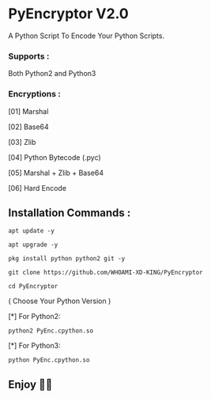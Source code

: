 # PyEncryptor V2.0
A Python Script To Encode Your Python Scripts.

### Supports :
Both Python2 and Python3

### Encryptions :
[01] Marshal

[02] Base64

[03] Zlib

[04] Python Bytecode (.pyc)

[05] Marshal + Zlib + Base64

[06] Hard Encode

## Installation Commands :
``` shell script
apt update -y

apt upgrade -y

pkg install python python2 git -y

git clone https://github.com/WHOAMI-XD-KING/PyEncryptor

cd PyEncryptor
```
( Choose Your Python Version )

[*] For Python2:
``` shell script
python2 PyEnc.cpython.so
```
[*] For Python3:
``` shell script
python PyEnc.cpython.so
```
##

## Enjoy 💞💞


